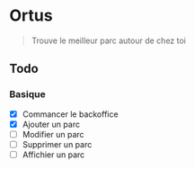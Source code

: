 # Ortus

> Trouve le meilleur parc autour de chez toi

## Todo

### Basique

* [x] Commancer le backoffice
* [x] Ajouter un parc
* [ ] Modifier un parc
* [ ] Supprimer un parc
* [ ] Affichier un parc